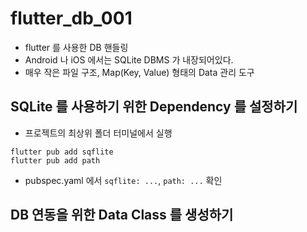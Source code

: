 # flutter_db_001

- flutter 를 사용한 DB 핸들링
- Android 나 iOS 에서는 SQLite DBMS 가 내장되어있다.
- 매우 작은 파일 구조, Map(Key, Value) 형태의 Data 관리 도구

## SQLite 를 사용하기 위한 Dependency 를 설정하기

- 프로젝트의 최상위 폴더 터미널에서 실행

```
flutter pub add sqflite
flutter pub add path
```

- pubspec.yaml 에서 `sqflite: ...`, `path: ...` 확인

## DB 연동을 위한 Data Class 를 생성하기

